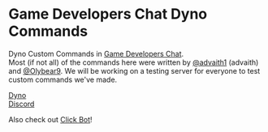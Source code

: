# Game Developers Chat Dyno Commands
Dyno Custom Commands in [Game Developers Chat](https://discord.li/gamedev).<br/>
Most (if not all) of the commands here were written by [@advaith1](https://github.com/advaith1) (advaith) and [@Olybear9](https://github.com/Olybear9).
We will be working on a testing server for everyone to test custom commands we've made.

[Dyno](https://www.dynobot.net/)<br/>
[Discord](https://discord.gg)

Also check out [Click Bot](https://github.com/Uppernate/UppBot)!
